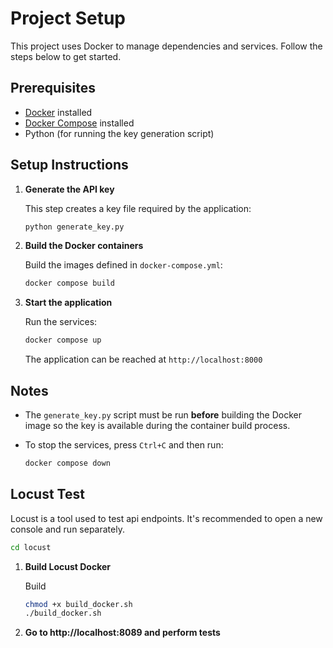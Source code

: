 # Project Setup

This project uses Docker to manage dependencies and services. Follow the steps below to get started.

## Prerequisites

- [Docker](https://docs.docker.com/get-docker/) installed  
- [Docker Compose](https://docs.docker.com/compose/install/) installed  
- Python (for running the key generation script)

## Setup Instructions

1. **Generate the API key**

   This step creates a key file required by the application:

   ```bash
   python generate_key.py
   ```

2. **Build the Docker containers**

   Build the images defined in `docker-compose.yml`:

   ```bash
   docker compose build
   ```

3. **Start the application**

   Run the services:

   ```bash
   docker compose up
   ```

   The application can be reached at `http://localhost:8000`

## Notes

- The `generate_key.py` script must be run **before** building the Docker image so the key is available during the container build process.
- To stop the services, press `Ctrl+C` and then run:

   ```bash
   docker compose down
   ```

## Locust Test 

Locust is a tool used to test api endpoints. It's recommended to open a new console and run separately.

```bash
cd locust
```

1. **Build Locust Docker**

    Build
    ```bash
    chmod +x build_docker.sh
    ./build_docker.sh
    ```

3. **Go to http://localhost:8089 and perform tests**